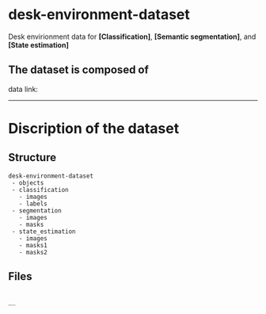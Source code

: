 # desk-environment-dataset
Desk envirionment data for __[Classification]__, __[Semantic segmentation]__, and __[State estimation]__

## The dataset is composed of 


data link:

* * *
# Discription of the dataset
## Structure
```
desk-environment-dataset
 - objects
 - classification
   - images
   - labels
 - segmentation
   - images
   - masks
 - state_estimation
   - images
   - masks1
   - masks2
```

## Files
```

__

